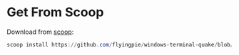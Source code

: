 # Get From Scoop

Download from [scoop](https://scoop.sh/):

```powershell
scoop install https://github.com/flyingpie/windows-terminal-quake/blob/master/scoop/windows-terminal-quake.json
```
